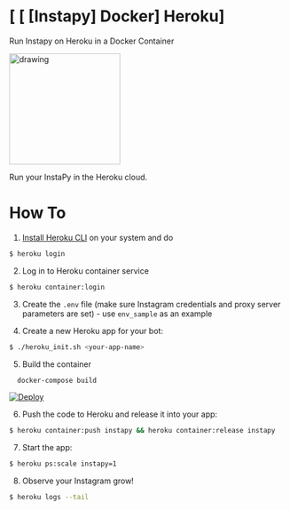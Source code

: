 # [ [ [Instapy] Docker] Heroku]
Run Instapy on Heroku in a Docker Container

<img src="instapy_heroku.jpg" alt="drawing" width="200"/>

Run your InstaPy in the Heroku cloud.

# How To

1. [Install Heroku CLI](https://devcenter.heroku.com/articles/heroku-cli) on your system and do
```bash
$ heroku login
```
2. Log in to Heroku container service
```bash
$ heroku container:login
```
3. Create the `.env` file (make sure Instagram credentials and proxy server parameters are set) - use `env_sample` as an example

4. Create a new Heroku app for your bot:
```bash
$ ./heroku_init.sh <your-app-name>
```

5. Build the container
```bash
  docker-compose build
```
[![Deploy](https://www.herokucdn.com/deploy/button.svg)](https://heroku.com/deploy)

6. Push the code to Heroku and release it into your app:
```bash
$ heroku container:push instapy && heroku container:release instapy 
```

7. Start the app:
```bash
$ heroku ps:scale instapy=1
```

8. Observe your Instagram grow!
```bash
$ heroku logs --tail
```
